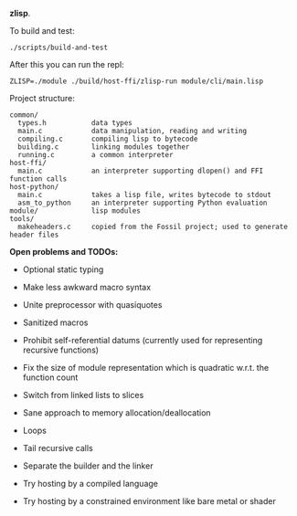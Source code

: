 **zlisp**.

To build and test:
```
./scripts/build-and-test
```

After this you can run the repl:
```
ZLISP=./module ./build/host-ffi/zlisp-run module/cli/main.lisp
```

Project structure:
```
common/
  types.h           data types
  main.c            data manipulation, reading and writing
  compiling.c       compiling lisp to bytecode
  building.c        linking modules together
  running.c         a common interpreter
host-ffi/
  main.c            an interpreter supporting dlopen() and FFI function calls
host-python/
  main.c            takes a lisp file, writes bytecode to stdout
  asm_to_python     an interpreter supporting Python evaluation
module/             lisp modules
tools/
  makeheaders.c     copied from the Fossil project; used to generate header files
```

**Open problems and TODOs:**
- Optional static typing

- Make less awkward macro syntax
- Unite preprocessor with quasiquotes
- Sanitized macros

- Prohibit self-referential datums (currently used for representing recursive functions)
- Fix the size of module representation which is quadratic w.r.t. the function count
- Switch from linked lists to slices
- Sane approach to memory allocation/deallocation

- Loops
- Tail recursive calls

- Separate the builder and the linker

- Try hosting by a compiled language
- Try hosting by a constrained environment like bare metal or shader
